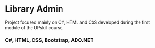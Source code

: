 # Library Admin
Project focused mainly on C#, HTML and CSS developed during the first module of the UPskill course.
### C#, HTML, CSS, Bootstrap, ADO.NET
 
